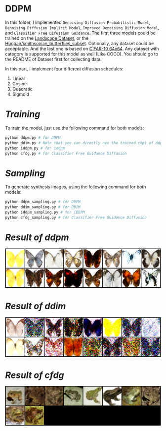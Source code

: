 # DDPM

In this folder, I implemented `Denoising Diffusion Probabilistic Model`, `Denoising Diffusion Implicit Model`, `Improved Denoising Diffusion Model`, and `Classifier Free Difussion Guidance`. The first three models could be  trained on the [Landscape Dataset](https://www.kaggle.com/datasets/arnaud58/landscape-pictures), or the  [Huggan/smithsonian_butterflies_subset](https://huggingface.co/datasets/huggan/smithsonian_butterflies_subset). Optionally, any dataset could be acceptable. And the last one is based on [CIFAR-10 64x64](https://www.kaggle.com/datasets/joaopauloschuler/cifar10-64x64-resized-via-cai-super-resolution). Any dataset with category is supported for this model as well (Like COCO). You should go to the README of Dataset first for collecting data.


In this part, I implement four different diffusion schedules:
1. Linear
2. Cosine
3. Quadratic
4. Sigmoid


# _Training_ #
To train the model, just use the following command for both models:

```bash
python ddpm.py # for DDPM
python ddim.py # Note that you can directly use the trained ckpt of ddpm on this model without retraining
python iddpm.py # for iddpm
python cfdg.py # for Classifier Free Guidance Diffusion
```

# _Sampling_ #
To generate synthesis images, using the following command for both models:
```bash
python ddpm_sampling.py # for DDPM
python ddim_sampling.py # for DDIM
python iddpm_sampling.py # for iDDPM
python cfdg_sampling.py # for Classifier Free Guidance Diffusion
```

# _Result of ddpm_ #
![image](https://github.com/tungyen/Deep_learning_CV/blob/master/GenAI/DDPM/images/ddpm_res_butterfly.png)

# _Result of ddim_ #
![image](https://github.com/tungyen/Deep_learning_CV/blob/master/GenAI/DDPM/images/ddim_res_butterfly.png)

# _Result of cfdg_ #
![image](https://github.com/tungyen/Deep_learning_CV/blob/master/GenAI/DDPM/images/cfdg_res.png)

